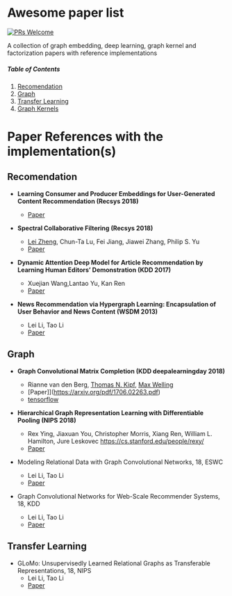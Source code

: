 # Awesome paper list
[![PRs Welcome](https://img.shields.io/badge/PRs-welcome-brightgreen.svg?style=flat-square)](http://makeapullrequest.com)

A collection of graph embedding, deep learning, graph kernel and factorization papers with reference implementations

##### Table of Contents  

1. [Recomendation](#factorization)  
2. [Graph](#spectral-and-statistical-fingerprints)
3. [Transfer Learning](#deep-learning)  
4. [Graph Kernels](#graph-kernels)  

# Paper References with the implementation(s)
## Recomendation
- **Learning Consumer and Producer Embeddings for User-Generated Content Recommendation (Recsys 2018)**
  - [Paper](https://arxiv.org/abs/1809.09739)

- **Spectral Collaborative Filtering (Recsys 2018)**
  - [Lei Zheng](https://lzheng21.github.io/publications/), Chun-Ta Lu, Fei Jiang, Jiawei Zhang, Philip S. Yu
  - [Paper](https://arxiv.org/abs/1808.10523v1)
  
- **Dynamic Attention Deep Model for Article Recommendation by Learning Human Editors’ Demonstration (KDD 2017)** 
  - Xuejian Wang,Lantao Yu, Kan Ren
  - [Paper](https://dl.acm.org/citation.cfm?id=3098096)
  
- **News Recommendation via Hypergraph Learning: Encapsulation of User Behavior and News Content (WSDM 2013)**
  - Lei Li, Tao Li
  - [Paper](https://dl.acm.org/citation.cfm?id=2433436)
  
## Graph
- **Graph Convolutional Matrix Completion (KDD deepalearningday 2018)**
  - Rianne van den Berg, [Thomas N. Kipf][Thomas N. Kipf],  [Max Welling](https://staff.fnwi.uva.nl/m.welling/)
  - [Paper]](https://arxiv.org/pdf/1706.02263.pdf)
  - [tensorflow](https://github.com/riannevdberg/gc-mc)
  
- **Hierarchical Graph Representation Learning with Differentiable Pooling (NIPS 2018)**
  - Rex Ying, Jiaxuan You, Christopher Morris, Xiang Ren, William L. Hamilton, Jure Leskovec  https://cs.stanford.edu/people/rexy/
  - [Paper](https://dl.acm.org/citation.cfm?id=2433436)
  
- Modeling Relational Data with Graph Convolutional Networks, 18, ESWC
   - Lei Li, Tao Li
  - [Paper](https://dl.acm.org/citation.cfm?id=2433436)
  
- Graph Convolutional Networks for Web-Scale Recommender Systems, 18, KDD
  - Lei Li, Tao Li
  - [Paper](https://dl.acm.org/citation.cfm?id=2433436)
  
  
## Transfer Learning

- GLoMo: Unsupervisedly Learned Relational Graphs as Transferable Representations, 18, NIPS
  - Lei Li, Tao Li
  - [Paper](https://dl.acm.org/citation.cfm?id=2433436)


[Thomas N. Kipf]: https://tkipf.github.io/  "Thomas N. Kipf"
